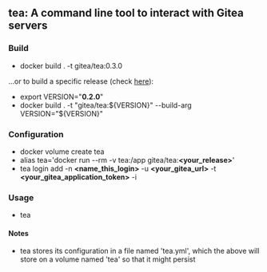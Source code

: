 ## tea: A command line tool to interact with Gitea servers

### Build
- docker build . -t gitea/tea:0.3.0

...or to build a specific release (check [here](https://gitea.com/gitea/tea/releases)):

- export VERSION="<b>0.2.0</b>"
- docker build . -t "gitea/tea:${VERSION}" --build-arg VERSION="${VERSION}"

### Configuration
- docker volume create tea
- alias tea='docker run --rm -v tea:/app gitea/tea:<b><your_release></b>'
- tea login add -n <b><name_this_login></b> -u <b><your_gitea_url></b> -t <b><your_gitea_application_token></b> -i

### Usage
- tea

#### Notes
- tea stores its configuration in a file named 'tea.yml', which the above will store on a volume named 'tea' so that it might persist
